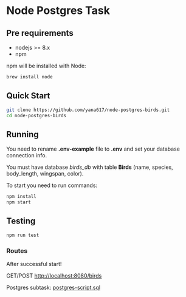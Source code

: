 # Node Postgres Task

## Pre requirements

- nodejs >= 8.x
- npm

npm will be installed with Node:

```bash
brew install node
```

## Quick Start

```bash
git clone https://github.com/yana617/node-postgres-birds.git
cd node-postgres-birds
```

## Running

You need to rename **.env-example** file to **.env** and set your database connection info.

You must have database *birds_db* with table **Birds** (name, species, body_length, wingspan, color).

To start you need to run commands:

```bash
npm install
npm start
```

## Testing

```bash
npm run test
```

### Routes

After successful start!

 GET/POST <http://localhost:8080/birds>

Postgres subtask: [postgres-script.sql](../blob/master/postgres-script.sql)
